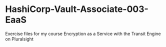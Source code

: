 # HashiCorp-Vault-Associate-003-EaaS

Exercise files for my course Encryption as a Service with the Transit Engine on Pluralsight
